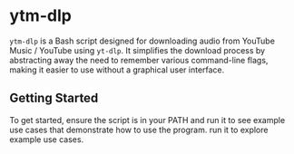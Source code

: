 # ytm-dlp

`ytm-dlp` is a Bash script designed for downloading audio from YouTube Music / YouTube using `yt-dlp`. It simplifies the download process by abstracting away the need to remember various command-line flags, making it easier to use without a graphical user interface.

## Getting Started

To get started, ensure the script is in your PATH and run it to see example use cases that demonstrate how to use the program.
run it to explore example use cases.


